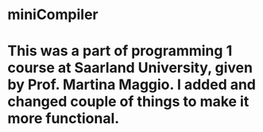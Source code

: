# miniCompiler
# This was a part of programming 1 course at Saarland University, given by Prof. Martina Maggio. I added and changed couple of things to make it more functional.
